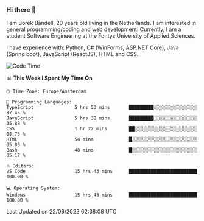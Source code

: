 ### Hi there 👋

I am Borek Bandell, 20 years old living in the Netherlands. I am interested in general programming/coding and web development. Currently, I am a student Software Engineering at the Fontys University of Applied Sciences.

I have experience with: Python, C# (WinForms, ASP.NET Core), Java (Spring boot), JavaScript (ReactJS), HTML and CSS.

<!--START_SECTION:waka-->
![Code Time](http://img.shields.io/badge/Code%20Time-631%20hrs%201%20min-blue)

📊 **This Week I Spent My Time On** 

```text
🕑︎ Time Zone: Europe/Amsterdam

💬 Programming Languages: 
TypeScript               5 hrs 53 mins       █████████░░░░░░░░░░░░░░░░   37.45 % 
JavaScript               5 hrs 38 mins       █████████░░░░░░░░░░░░░░░░   35.88 % 
CSS                      1 hr 22 mins        ██░░░░░░░░░░░░░░░░░░░░░░░   08.73 % 
HTML                     54 mins             █░░░░░░░░░░░░░░░░░░░░░░░░   05.83 % 
Bash                     48 mins             █░░░░░░░░░░░░░░░░░░░░░░░░   05.17 % 

🔥 Editors: 
VS Code                  15 hrs 43 mins      █████████████████████████   100.00 % 

💻 Operating System: 
Windows                  15 hrs 43 mins      █████████████████████████   100.00 % 
```


 Last Updated on 22/06/2023 02:38:08 UTC
<!--END_SECTION:waka-->

<!--**tcBorek2002/tcBorek2002** is a ✨ _special_ ✨ repository because its `README.md` (this file) appears on your GitHub profile.

Here are some ideas to get you started:

- 🔭 I’m currently working on ...
- 🌱 I’m currently learning ...
- 👯 I’m looking to collaborate on ...
- 🤔 I’m looking for help with ...
- 💬 Ask me about ...
- 📫 How to reach me: ...
- 😄 Pronouns: ...
- ⚡ Fun fact: ...
-->
